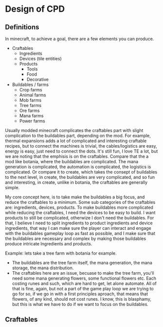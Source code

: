 # Design of CPD
## Definitions
In minecraft, to achieve a goal, there are a few elements you can produce.
- Craftables
    - Ingredients
    - Devices (tile entities)
    - Products
        - Tools
        - Food
        - Decorative
- Buildables / farms
    - Crop farms
    - Animal farms
    - Mob farms
    - Tree farms
    - Ore farms
    - Mana farms
    - Power farms

Usually modded minecraft complicates the craftables part with slight complication to the buildables part, depending on the mod. For example, thermal expansions adds a lot of complicated and interesting craftable recipes, but to connect the machines is trivial, the cables/logistics are easy, energy is easy, just need to connect the dots. It's still fun, I love TE a lot, but we are noting that the emphisis is on the craftables. Compare that the a mod like botania, where the buildables are complicated. The mana generation is complicated, the automation is complicated, the logistics is complicated. Or compare it to create, which takes the consept of buildables to the next level, in create, the buildables are very complicated, and so fun and interesting, in create, unlike in botania, the craftables are generally simple.

My core concept here, is to take make the buildables a big focus, and reduce the craftables to a minimum. Some sub categories of the craftables are: ingredients, devices, products. To make buildables more complicated while reducing the craftables, I need the devices to be easy to build. I want products to still be complicated, otherwize I don't need the buildables. For that, I believe I need to split ingredients to product ingredients and device ingredients, that way I can make sure the player can interact and engage with the buildables gameplay loop as fast as possible, and I make sure that the buildables are necessary and complex by making those buildables produce intricate Ingredients and products.

Example:
lets take a tree farm with botania for example.
- The buildables are the tree farm itself, the mana generation, the mana storage, the mana distribution.
- The craftables here are an issue, becuase to make the tree farm, you'll need some mana generating flowers, some functional flowers etc. Each costing runes and such, which are hard to get, let alone automate. All of that is fine, again, but not a part of the game play loop we are trying to go for so, if we go in with a first principles aproach, that means that flowers, of any kind, should not cost runes. I know, this is blasphamy, but this is what we have to do if we want to focus on the buildables. 
## Craftables
